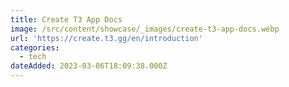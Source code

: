 ```yaml
---
title: Create T3 App Docs
image: /src/content/showcase/_images/create-t3-app-docs.webp
url: 'https://create.t3.gg/en/introduction'
categories:
  - tech
dateAdded: 2023-03-06T18:09:38.000Z
---
```


